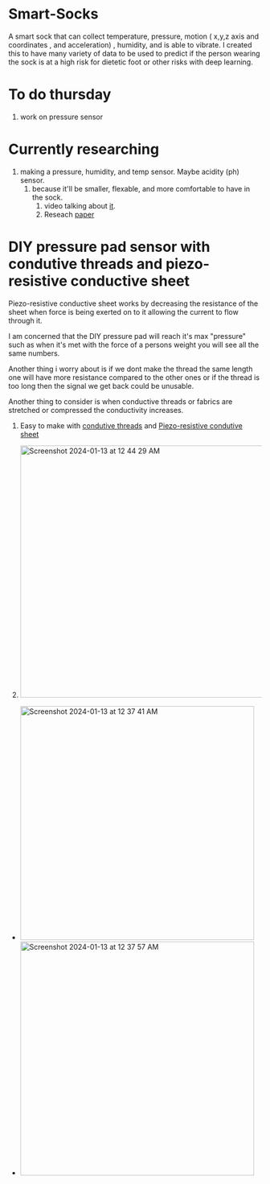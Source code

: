 # Smart-Socks
A smart sock that can collect temperature, pressure, motion ( x,y,z axis and coordinates , and acceleration) , humidity, and is able to vibrate. I created this to have many variety of data to be used to predict if the person wearing the sock is at a high risk for dietetic foot or other risks with deep learning. 

# To do thursday 
1. work on pressure sensor

# Currently researching
1. making a pressure, humidity, and temp sensor. Maybe acidity (ph) sensor. 
    1. because it'll be smaller, flexable, and more comfortable to have in the sock.
        1. video talking about [it](https://www.youtube.com/watch?v=uVS2WyRxELw).
        2. Reseach [paper](https://www.researchgate.net/publication/295396824_Paper_Skin_Multisensory_Platform_for_Simultaneous_Environmental_Monitoring)

# DIY pressure pad sensor with condutive threads and piezo-resistive conductive sheet

Piezo-resistive conductive sheet works by decreasing the resistance of the sheet when force is being exerted on to it allowing the current to flow through it. 

I am concerned that the DIY pressure pad will reach it's max "pressure" such as when it's met with the force of a persons weight you will see all the same numbers. 

Another thing i worry about is if we dont make the thread the same length one will have more resistance compared to the other ones or if the thread is too long then the signal we get back could be unusable.

Another thing to consider is when conductive threads or fabrics are stretched or compressed the conductivity increases. 

1. Easy to make with [condutive threads](https://www.sparkfun.com/products/10867) and [Piezo-resistive condutive sheet](https://www.adafruit.com/product/1361)

2. <img width="501" alt="Screenshot 2024-01-13 at 12 44 29 AM" src="https://github.com/jaekim24/Smart-Socks/assets/62858192/aae2f47d-192b-4106-9394-11bd43b106d1">
  - <img width="465" alt="Screenshot 2024-01-13 at 12 37 41 AM" src="https://github.com/jaekim24/Smart-Socks/assets/62858192/38d6f5fa-df91-425c-908a-3c3c6cd8d004">
  - <img width="465" alt="Screenshot 2024-01-13 at 12 37 57 AM" src="https://github.com/jaekim24/Smart-Socks/assets/62858192/a5a8e198-a25d-4d2c-8281-eb0f58647e4d">



 
